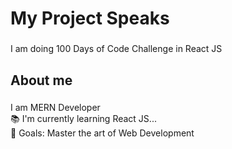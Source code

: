 <h1 align="left">My Project Speaks</h1>

###

<p align="left">I am doing 100 Days of Code Challenge in React JS</p>

###

<h2 align="left">About me</h2>

###

<p align="left">I am MERN Developer<br>📚 I'm currently learning React JS...<br>🎯 Goals: Master the art of Web Development</p>

###
